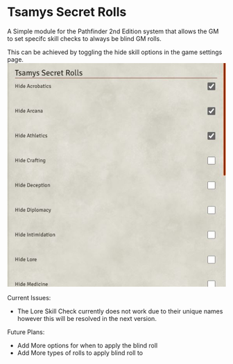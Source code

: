 <h1>Tsamys Secret Rolls</h1>

A Simple module for the Pathfinder 2nd Edition system that allows the GM to set specifc skill checks to always be blind GM rolls. 


This can be achieved by toggling the hide skill options in the game settings page.
![Option Page](images/Tsamysrolls.JPG)

Current Issues:
- The Lore Skill Check currently does not work due to their unique names however this will be resolved in the next version.


Future Plans:
- Add More options for when to apply the blind roll
- Add More types of rolls to apply blind roll to


